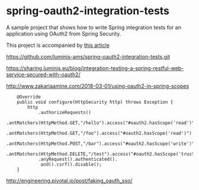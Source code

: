 # spring-oauth2-integration-tests
A sample project that shows how to write Spring integration tests for an application using OAuth2 from Spring Security.

This project is accompanied by [this article](http://wp.me/p5qBJ9-c6)




https://github.com/luminis-ams/spring-oauth2-integration-tests.git

https://sharing.luminis.eu/blog/integration-testing-a-spring-restful-web-service-secured-with-oauth2/



http://www.zakariaamine.com/2018-03-01/using-oauth2-in-spring-scopes
```
	@Override
	public void configure(HttpSecurity http) throws Exception {
		http
			.authorizeRequests()
			 .antMatchers(HttpMethod.GET,"/hello").access("#oauth2.hasScope('read')")
			 .antMatchers(HttpMethod.GET,"/foo").access("#oauth2.hasScope('read')")
			 .antMatchers(HttpMethod.POST,"/bar").access("#oauth2.hasScope('write')")
			 .antMatchers(HttpMethod.DELETE,"/test").access("#oauth2.hasScope('trust')")
			.anyRequest().authenticated().
			 and().csrf().disable();
	}
```
http://engineering.pivotal.io/post/faking_oauth_sso/
